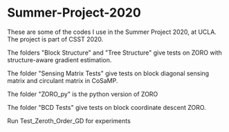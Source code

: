 # Summer-Project-2020
These are some of the codes I use in the Summer Project 2020, at UCLA.
The project is part of CSST 2020.

The folders "Block Structure" and "Tree Structure" give tests on ZORO with structure-aware gradient estimation.

The folder "Sensing Matrix Tests" give tests on block diagonal sensing matrix and circulant matrix in CoSaMP.

The folder "ZORO_py" is the python version of ZORO

The folder "BCD Tests" give tests on block coordinate descent ZORO.

Run Test_Zeroth_Order_GD for experiments
